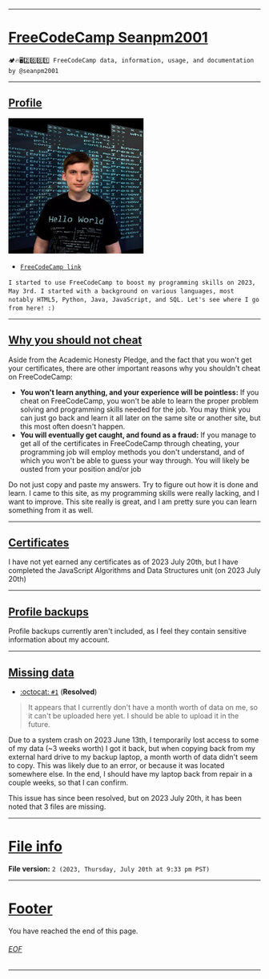 
***

# [FreeCodeCamp Seanpm2001](#FreeCodeCamp-Seanpm2001)

`🏕️🔥️🖥️2️⃣️0️⃣️0️⃣️1️⃣️ FreeCodeCamp data, information, usage, and documentation by @seanpm2001`

***

<!-- FreeCodeCamp README todo
Promote FreeCodeCamp
Link your profile
Explain why you shouldn't cheat
Explain why profile backups aren't included
Missing data
!-->

## [Profile](#Profile)

<!--
<img src="https://avatars.githubusercontent.com/u/65933340?v=4" alt="Seanpm2001 pfp failed to load" width="270" height="270">

> **Note** _to self: Please replace this link with a local version in the future._
!-->

<!-- <img src="/SeniorPhotoFullQuality.jpeg" alt="Seanpm2001 pfp failed to load" width="330" height="214"> TOO WIDE !-->

<img src="/Seanpm2001.jpeg" alt="Seanpm2001 pfp failed to load" width="270" height="270">

- [`FreeCodeCamp link`](https://www.freecodecamp.org/Seanpm2001/)

`I started to use FreeCodeCamp to boost my programming skills on 2023, May 3rd. I started with a background on various languages, most notably HTML5, Python, Java, JavaScript, and SQL. Let's see where I go from here! :)`

***

## [Why you should not cheat](#Why-you-should-not-cheat)

Aside from the Academic Honesty Pledge, and the fact that you won't get your certificates, there are other important reasons why you shouldn't cheat on FreeCodeCamp:

- **You won't learn anything, and your experience will be pointless:** If you cheat on FreeCodeCamp, you won't be able to learn the proper problem solving and programming skills needed for the job. You may think you can just go back and learn it all later on the same site or another site, but this most often doesn't happen.
- **You will eventually get caught, and found as a fraud:** If you manage to get all of the certificates in FreeCodeCamp through cheating, your programming job will employ methods you don't understand, and of which you won't be able to guess your way through. You will likely be ousted from your position and/or job

Do not just copy and paste my answers. Try to figure out how it is done and learn. I came to this site, as my programming skills were really lacking, and I want to improve. This site really is great, and I am pretty sure you can learn something from it as well.

***

## [Certificates](#Certificates)

I have not yet earned any certificates as of 2023 July 20th, but I have completed the JavaScript Algorithms and Data Structures unit (on 2023 July 20th)

***

## [Profile backups](#Profile-backups)

Profile backups currently aren't included, as I feel they contain sensitive information about my account.

***

## [Missing data](#Missing-data)

- [:octocat: `#1`](https://github.com/seanpm2001/FreeCodeCamp_Seanpm2001/issues/1/) (**Resolved**)

> It appears that I currently don't have a month worth of data on me, so it can't be uploaded here yet. I should be able to upload it in the future.

Due to a system crash on 2023 June 13th, I temporarily lost access to some of my data (~3 weeks worth) I got it back, but when copying back from my external hard drive to my backup laptop, a month worth of data didn't seem to copy. This was likely due to an error, or because it was located somewhere else. In the end, I should have my laptop back from repair in a couple weeks, so that I can confirm.

This issue has since been resolved, but on 2023 July 20th, it has been noted that 3 files are missing.

***

# [File info](#File-info)

**File version:** `2 (2023, Thursday, July 20th at 9:33 pm PST)`

***

# [Footer](#Footer)

You have reached the end of this page.

###### [EOF](#EOF)

***
